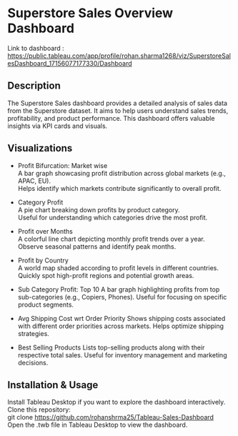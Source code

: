 # Superstore Sales Overview Dashboard

Link to dashboard : https://public.tableau.com/app/profile/rohan.sharma1268/viz/SuperstoreSalesDashboard_17156077177330/Dashboard

## Description
The Superstore Sales dashboard provides a detailed analysis of sales data from the Superstore dataset. It aims to help users understand sales trends, profitability, and product performance. This dashboard offers valuable insights via KPI cards and visuals.

## Visualizations
* Profit Bifurcation: Market wise  
A bar graph showcasing profit distribution across global markets (e.g., APAC, EU).  
Helps identify which markets contribute significantly to overall profit.  

* Category Profit  
A pie chart breaking down profits by product category.  
Useful for understanding which categories drive the most profit.

* Profit over Months  
A colorful line chart depicting monthly profit trends over a year.  
Observe seasonal patterns and identify peak months.  

* Profit by Country  
A world map shaded according to profit levels in different countries.
Quickly spot high-profit regions and potential growth areas.

* Sub Category Profit: Top 10
A bar graph highlighting profits from top sub-categories (e.g., Copiers, Phones).
Useful for focusing on specific product segments.

* Avg Shipping Cost wrt Order Priority
Shows shipping costs associated with different order priorities across markets.
Helps optimize shipping strategies.

* Best Selling Products
Lists top-selling products along with their respective total sales.
Useful for inventory management and marketing decisions.


## Installation & Usage
Install Tableau Desktop if you want to explore the dashboard interactively.  
Clone this repository:  
git clone https://github.com/rohanshrma25/Tableau-Sales-Dashboard  
Open the .twb file in Tableau Desktop to view the dashboard.  
